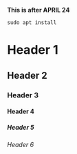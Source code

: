 **This is after APRIL 24**

```
sudo apt install
```

# Header 1
## Header 2
### Header 3
#### Header 4
##### Header 5
###### Header 6
